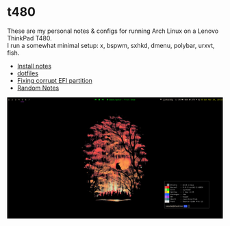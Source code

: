 # t480

These are my personal notes & configs for running Arch Linux on a Lenovo ThinkPad T480.  
I run a somewhat minimal setup: x, bspwm, sxhkd, dmenu, polybar, urxvt, fish.

* [Install notes](./Install_notes.md)
* [dotfiles](./dots)
* [Fixing corrupt EFI partition](./EFI_corrupt.md)
* [Random Notes](./Random_notes.md)

![scrot](img/scrot.png)
